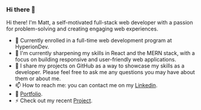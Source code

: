 ### Hi there 👋

Hi there! I'm Matt, a self-motivated full-stack web developer with a passion for problem-solving and creating engaging web experiences.

- 🔭 Currently enrolled in a full-time web development program at HyperionDev.
- 🌱 I'm currently sharpening my skills in React and the MERN stack, with a focus on building responsive and user-friendly web applications.
- 💬 I share my projects on GitHub as a way to showcase my skills as a developer. Please feel free to ask me any questions you may have about them or about me. 
- 📫 How to reach me: you can contact me on my [Linkedin](https://www.linkedin.com/in/matthew-gritt-b31434212/).
- 📝 [Portfolio](https://matt-portfolio.vercel.app/).
- ⚡ Check out my recent [Project](https://github.com/MatthewGritt/hangman).

<!--
**MatthewGritt/MatthewGritt** is a ✨ _special_ ✨ repository because its `README.md` (this file) appears on your GitHub profile.

Here are some ideas to get you started:

- 🔭 I’m currently working on ...
- 🌱 I’m currently learning ...
- 👯 I’m looking to collaborate on ...
- 🤔 I’m looking for help with ...
- 💬 Ask me about ...
- 📫 How to reach me: ...
- 😄 Pronouns: ...
- ⚡ Fun fact: ...
-->
